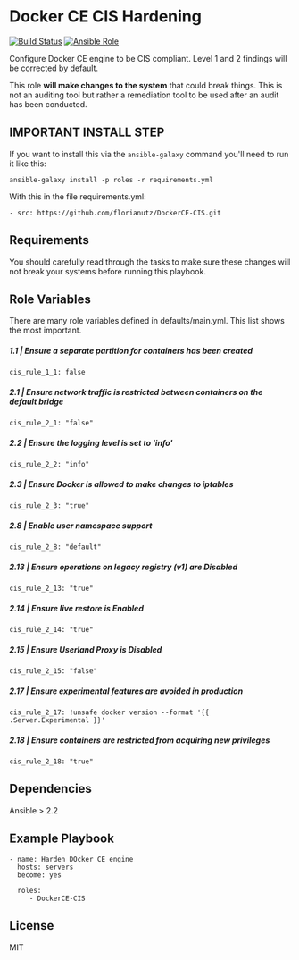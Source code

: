 Docker CE CIS Hardening
=========

[![Build Status](https://travis-ci.org/florianutz/DockerCE-CIS.svg?branch=master)](https://travis-ci.org/florianutz/DockerCE-CIS)
[![Ansible Role](https://img.shields.io/badge/role-florianutz.DockerCE--CIS-blue.svg)](https://galaxy.ansible.com/florianutz/DockerCE-CIS/)


Configure Docker CE engine to be CIS compliant. Level 1 and 2 findings will be corrected by default.

This role **will make changes to the system** that could break things. This is not an auditing tool but rather a remediation tool to be used after an audit has been conducted.

## IMPORTANT INSTALL STEP

If you want to install this via the `ansible-galaxy` command you'll need to run it like this:

`ansible-galaxy install -p roles -r requirements.yml`

With this in the file requirements.yml:

```
- src: https://github.com/florianutz/DockerCE-CIS.git
```

Requirements
------------

You should carefully read through the tasks to make sure these changes will not break your systems before running this playbook.

Role Variables
--------------

There are many role variables defined in defaults/main.yml. This list shows the most important.
##### 1.1 | Ensure a separate partition for containers has been created
`cis_rule_1_1: false`

##### 2.1 | Ensure network traffic is restricted between containers on the default bridge
`cis_rule_2_1: "false"`

##### 2.2 | Ensure the logging level is set to 'info'
`cis_rule_2_2: "info"`

##### 2.3 | Ensure Docker is allowed to make changes to iptables
`cis_rule_2_3: "true"`

##### 2.8 | Enable user namespace support
`cis_rule_2_8: "default"`

##### 2.13 | Ensure operations on legacy registry (v1) are Disabled
`cis_rule_2_13: "true"`

##### 2.14 | Ensure live restore is Enabled
`cis_rule_2_14: "true"`

##### 2.15 | Ensure Userland Proxy is Disabled
`cis_rule_2_15: "false"`

##### 2.17 | Ensure experimental features are avoided in production
`cis_rule_2_17: !unsafe docker version --format '{{ .Server.Experimental }}'`

##### 2.18 | Ensure containers are restricted from acquiring new privileges
`cis_rule_2_18: "true"`

Dependencies
------------

Ansible > 2.2

Example Playbook
----------------

```
- name: Harden DOcker CE engine
  hosts: servers
  become: yes

  roles:
     - DockerCE-CIS
```
License
-------

MIT
